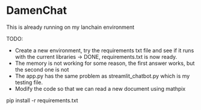 # DamenChat
This is already running on my lanchain environment

TODO:
- Create a new environment, try the requirements txt file and see if it runs with the current libraries -> DONE, requirements.txt is now ready.
- The memory is not working for some reason, the first answer works, but the second one is not
- The app.py has the same problem as streamlit_chatbot.py which is my testing file.
- Modify the code so that we can read a new document using mathpix 


pip install -r requirements.txt